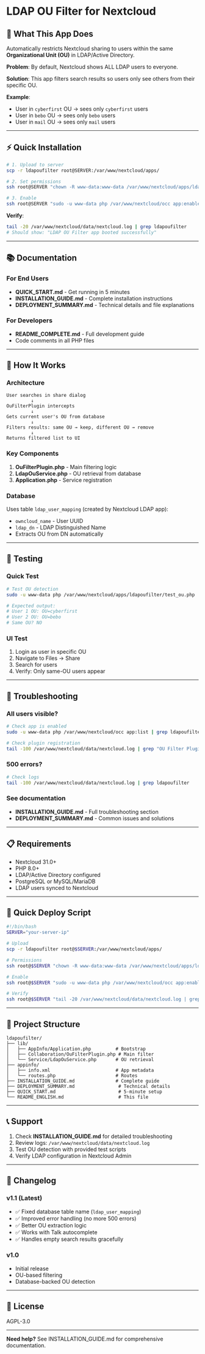 # LDAP OU Filter for Nextcloud

## 🎯 What This App Does

Automatically restricts Nextcloud sharing to users within the same **Organizational Unit (OU)** in LDAP/Active Directory.

**Problem**: By default, Nextcloud shows ALL LDAP users to everyone.

**Solution**: This app filters search results so users only see others from their specific OU.

**Example**:
- User in `cyberfirst` OU → sees only `cyberfirst` users
- User in `bebo` OU → sees only `bebo` users  
- User in `mail` OU → sees only `mail` users

---

## ⚡ Quick Installation

```bash
# 1. Upload to server
scp -r ldapoufilter root@SERVER:/var/www/nextcloud/apps/

# 2. Set permissions
ssh root@SERVER "chown -R www-data:www-data /var/www/nextcloud/apps/ldapoufilter"

# 3. Enable
ssh root@SERVER "sudo -u www-data php /var/www/nextcloud/occ app:enable ldapoufilter"
```

**Verify**:
```bash
tail -20 /var/www/nextcloud/data/nextcloud.log | grep ldapoufilter
# Should show: "LDAP OU Filter app booted successfully"
```

---

## 📚 Documentation

### For End Users
- **QUICK_START.md** - Get running in 5 minutes
- **INSTALLATION_GUIDE.md** - Complete installation instructions
- **DEPLOYMENT_SUMMARY.md** - Technical details and file explanations

### For Developers
- **README_COMPLETE.md** - Full development guide
- Code comments in all PHP files

---

## 🔧 How It Works

### Architecture

```
User searches in share dialog
         ↓
OuFilterPlugin intercepts
         ↓
Gets current user's OU from database
         ↓
Filters results: same OU → keep, different OU → remove
         ↓
Returns filtered list to UI
```

### Key Components

1. **OuFilterPlugin.php** - Main filtering logic
2. **LdapOuService.php** - OU retrieval from database
3. **Application.php** - Service registration

### Database

Uses table `ldap_user_mapping` (created by Nextcloud LDAP app):
- `owncloud_name` - User UUID
- `ldap_dn` - LDAP Distinguished Name
- Extracts OU from DN automatically

---

## 🧪 Testing

### Quick Test
```bash
# Test OU detection
sudo -u www-data php /var/www/nextcloud/apps/ldapoufilter/test_ou.php

# Expected output:
# User 1 OU: OU=cyberfirst
# User 2 OU: OU=bebo
# Same OU? NO
```

### UI Test
1. Login as user in specific OU
2. Navigate to Files → Share
3. Search for users
4. Verify: Only same-OU users appear

---

## 🐛 Troubleshooting

### All users visible?
```bash
# Check app is enabled
sudo -u www-data php /var/www/nextcloud/occ app:list | grep ldapoufilter

# Check plugin registration
tail -100 /var/www/nextcloud/data/nextcloud.log | grep "OU Filter Plugin"
```

### 500 errors?
```bash
# Check logs
tail -100 /var/www/nextcloud/data/nextcloud.log | grep ldapoufilter
```

### See documentation
- **INSTALLATION_GUIDE.md** - Full troubleshooting section
- **DEPLOYMENT_SUMMARY.md** - Common issues and solutions

---

## 📋 Requirements

- Nextcloud 31.0+
- PHP 8.0+
- LDAP/Active Directory configured
- PostgreSQL or MySQL/MariaDB
- LDAP users synced to Nextcloud

---

## 🚀 Quick Deploy Script

```bash
#!/bin/bash
SERVER="your-server-ip"

# Upload
scp -r ldapoufilter root@$SERVER:/var/www/nextcloud/apps/

# Permissions
ssh root@$SERVER "chown -R www-data:www-data /var/www/nextcloud/apps/ldapoufilter"

# Enable
ssh root@$SERVER "sudo -u www-data php /var/www/nextcloud/occ app:enable ldapoufilter"

# Verify
ssh root@$SERVER "tail -20 /var/www/nextcloud/data/nextcloud.log | grep ldapoufilter"
```

---

## 📁 Project Structure

```
ldapoufilter/
├── lib/
│   ├── AppInfo/Application.php         # Bootstrap
│   ├── Collaboration/OuFilterPlugin.php # Main filter
│   └── Service/LdapOuService.php       # OU retrieval
├── appinfo/
│   ├── info.xml                        # App metadata
│   └── routes.php                      # Routes
├── INSTALLATION_GUIDE.md               # Complete guide
├── DEPLOYMENT_SUMMARY.md                # Technical details
├── QUICK_START.md                       # 5-minute setup
└── README_ENGLISH.md                    # This file
```

---

## 📞 Support

1. Check **INSTALLATION_GUIDE.md** for detailed troubleshooting
2. Review logs: `/var/www/nextcloud/data/nextcloud.log`
3. Test OU detection with provided test scripts
4. Verify LDAP configuration in Nextcloud Admin

---

## 📝 Changelog

### v1.1 (Latest)
- ✅ Fixed database table name (`ldap_user_mapping`)
- ✅ Improved error handling (no more 500 errors)
- ✅ Better OU extraction logic
- ✅ Works with Talk autocomplete
- ✅ Handles empty search results gracefully

### v1.0
- Initial release
- OU-based filtering
- Database-backed OU detection

---

## 📜 License

AGPL-3.0

---

**Need help?** See INSTALLATION_GUIDE.md for comprehensive documentation.


